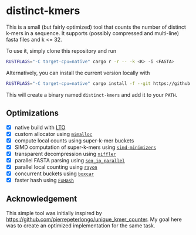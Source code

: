 # distinct-kmers

This is a small (but fairly optimized) tool that counts the number of distinct k-mers in a sequence.
It supports (possibly compressed and multi-line) fasta files and k <= 32.

To use it, simply clone this repository and run
```sh
RUSTFLAGS="-C target-cpu=native" cargo r -r -- -k <K> -i <FASTA>
```

Alternatively, you can install the current version locally with
```sh
RUSTFLAGS="-C target-cpu=native" cargo install -f --git https://github.com/imartayan/distinct-kmers.git
```
This will create a binary named `distinct-kmers` and add it to your `PATH`.

## Optimizations

- [x] native build with [LTO](https://nnethercote.github.io/perf-book/build-configuration.html#link-time-optimization)
- [x] custom allocator using [`mimalloc`](https://crates.io/crates/mimalloc)
- [x] compute local counts using super-k-mer buckets
- [x] SIMD computation of super-k-mers using [`simd-minimizers`](https://crates.io/crates/simd-minimizers)
- [x] transparent decompression using [`niffler`](https://crates.io/crates/niffler)
- [x] parallel FASTA parsing using [`seq_io_parallel`](https://crates.io/crates/seq_io_parallel)
- [x] parallel local counting using [`rayon`](https://crates.io/crates/rayon)
- [x] concurrent buckets using [`boxcar`](https://crates.io/crates/boxcar)
- [x] faster hash using [`FxHash`](https://crates.io/crates/rustc-hash)

## Acknowledgement

This simple tool was initially inspired by https://github.com/pierrepeterlongo/unique_kmer_counter.
My goal here was to create an optimized implementation for the same task.
